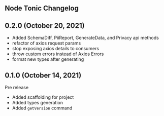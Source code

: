 ## Node Tonic Changelog

## 0.2.0 (October 20, 2021)

- Added SchemaDiff, PiiReport, GenerateData, and Privacy api methods
- refactor of axios request params
- stop exposing axios details to consumers
- throw custom errors instead of Axios Errors
- format new types after generating

## 0.1.0 (October 14, 2021)

Pre release

- Added scaffolding for project
- Added types generation
- Added `getVersion` command
